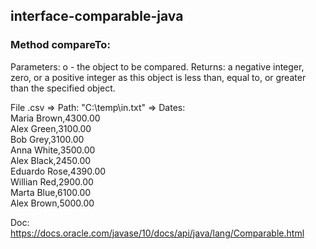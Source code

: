 ## interface-comparable-java

### Method compareTo:
Parameters:
o - the object to be compared.
Returns:
a negative integer, zero, or a positive integer as this object is less than, equal to, or greater than the specified object.

File .csv  => Path: "C:\\temp\\in.txt" => Dates:  
Maria Brown,4300.00  
Alex Green,3100.00  
Bob Grey,3100.00  
Anna White,3500.00  
Alex Black,2450.00  
Eduardo Rose,4390.00  
Willian Red,2900.00  
Marta Blue,6100.00  
Alex Brown,5000.00  

Doc: https://docs.oracle.com/javase/10/docs/api/java/lang/Comparable.html
